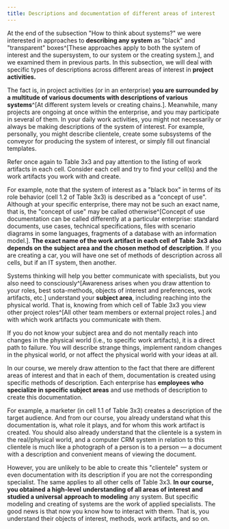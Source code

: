 ```yaml
---
title: Descriptions and documentation of different areas of interest
---
```


At the end of the subsection "How to think about systems?" we were interested in approaches to **describing any system** as "black" and "transparent" boxes^[These approaches apply to both the system of interest and the supersystem, to our system or the creating system.], and we examined them in previous parts. In this subsection, we will deal with specific types of descriptions across different areas of interest in **project activities.**

The fact is, in project activities (or in an enterprise) **you are surrounded by a multitude of various documents with descriptions of various systems**^[At different system levels or creating chains.]. Meanwhile, many projects are ongoing at once within the enterprise, and you may participate in several of them. In your daily work activities, you might not necessarily or always be making descriptions of the system of interest. For example, personally, you might describe clientele, create some subsystems of the conveyor for producing the system of interest, or simply fill out financial templates.

Refer once again to Table 3x3 and pay attention to the listing of work artifacts in each cell. Consider each cell and try to find your cell(s) and the work artifacts you work with and create.

For example, note that the system of interest as a "black box" in terms of its role behavior (cell 1.2 of Table 3x3) is described as a "concept of use". Although at your specific enterprise, there may not be such an exact name, that is, the "concept of use" may be called otherwise^[Concept of use documentation can be called differently at a particular enterprise: standard documents, use cases, technical specifications, files with scenario diagrams in some languages, fragments of a database with an information model.]. **The exact name of the work artifact in each cell** **of Table 3x3** **also depends on the subject area and the chosen method of description**. If you are creating a car, you will have one set of methods of description across all cells, but if an IT system, then another.

Systems thinking will help you better communicate with specialists, but you also need to consciously^[Awareness arises when you draw attention to your roles, best sota-methods, objects of interest and preferences, work artifacts, etc.] understand your **subject area**, including reaching into the physical world. That is, knowing from which cell of Table 3x3 you view other project roles^[All other team members or external project roles.] and with which work artifacts you communicate with them.

If you do not know your subject area and do not mentally reach into changes in the physical world (i.e., to specific work artifacts), it is a direct path to failure. You will describe strange things, implement random changes in the physical world, or not affect the physical world with your ideas at all.

In our course, we merely draw attention to the fact that there are different areas of interest and that in each of them, documentation is created using specific methods of description. Each enterprise has **employees who specialize in specific subject areas** and use methods of description to create this documentation.

For example, a marketer (in cell 1.1 of Table 3x3) creates a description of the target audience. And from our course, you already understand what this documentation is, what role it plays, and for whom this work artifact is created. You should also already understand that the clientele is a system in the real/physical world, and a computer CRM system in relation to this clientele is much like a photograph of a person is to a person — a document with a description and convenient means of viewing the document.

However, you are unlikely to be able to create this "clientele" system or even documentation with its description if you are not the corresponding specialist. The same applies to all other cells of Table 3x3. **In our course, you obtained** **a high-level** **understanding of all areas of interest and studied a universal** **approach to modeling** any system. But specific modeling and creating of systems are the work of applied specialists. The good news is that now you know how to interact with them. That is, you understand their objects of interest, methods, work artifacts, and so on.
